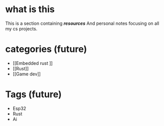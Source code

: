 # what is this 

This is a section containing *__resources__* 
And personal notes focusing on all my cs projects.

# categories  (future)

- [[Embedded rust ]]
- [[Rust]]
- [[Game dev]]




# Tags (future)

- Esp32
- Rust
- Ai
